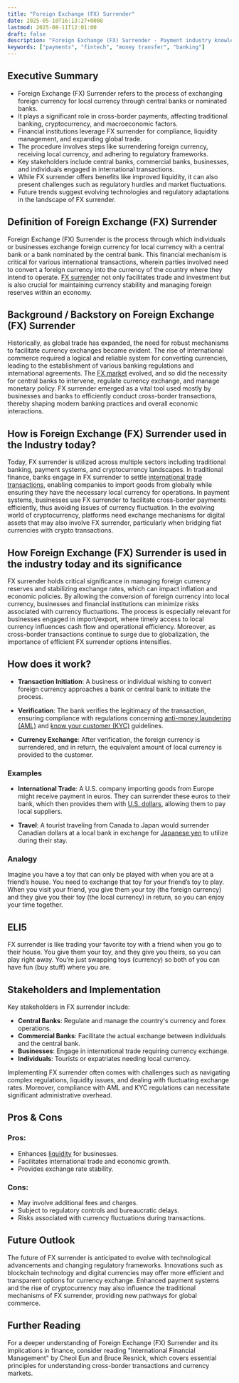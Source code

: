 ```yaml
---
title: "Foreign Exchange (FX) Surrender"
date: 2025-05-10T16:13:27+0000
lastmod: 2025-08-11T12:01:00
draft: false
description: "Foreign Exchange (FX) Surrender - Payment industry knowledge and insights"
keywords: ["payments", "fintech", "money transfer", "banking"]
---
```


## Executive Summary

- Foreign Exchange (FX) Surrender refers to the process of exchanging foreign currency for local currency through central banks or nominated banks.
- It plays a significant role in cross-border payments, affecting traditional banking, cryptocurrency, and macroeconomic factors.
- Financial institutions leverage FX surrender for compliance, liquidity management, and expanding global trade.
- The procedure involves steps like surrendering foreign currency, receiving local currency, and adhering to regulatory frameworks.
- Key stakeholders include central banks, commercial banks, businesses, and individuals engaged in international transactions.
- While FX surrender offers benefits like improved liquidity, it can also present challenges such as regulatory hurdles and market fluctuations.
- Future trends suggest evolving technologies and regulatory adaptations in the landscape of FX surrender.

## Definition of Foreign Exchange (FX) Surrender
Foreign Exchange (FX) Surrender is the process through which individuals or businesses exchange foreign currency for local currency with a central bank or a bank nominated by the central bank. This financial mechanism is critical for various international transactions, wherein parties involved need to convert a foreign currency into the currency of the country where they intend to operate. [FX surrender](https://faisalkhanllc.xyz/resources/payments-wiki/f/foreign-exchange-conversion/) not only facilitates trade and investment but is also crucial for maintaining currency stability and managing foreign reserves within an economy.

## Background / Backstory on Foreign Exchange (FX) Surrender
Historically, as global trade has expanded, the need for robust mechanisms to facilitate currency exchanges became evident. The rise of international commerce required a logical and reliable system for converting currencies, leading to the establishment of various banking regulations and international agreements. The [FX market](https://faisalkhanllc.xyz/resources/payments-wiki/f/fx-foreign-exchange/) evolved, and so did the necessity for central banks to intervene, regulate currency exchange, and manage monetary policy. FX surrender emerged as a vital tool used mostly by businesses and banks to efficiently conduct cross-border transactions, thereby shaping modern banking practices and overall economic interactions.

## How is Foreign Exchange (FX) Surrender used in the Industry today?
Today, FX surrender is utilized across multiple sectors including traditional banking, payment systems, and cryptocurrency landscapes. In traditional finance, banks engage in FX surrender to settle [international trade transactions](https://faisalkhanllc.xyz/resources/payments-wiki/c/cross-border-payments/), enabling companies to import goods from globally while ensuring they have the necessary local currency for operations. In payment systems, businesses use FX surrender to facilitate cross-border payments efficiently, thus avoiding issues of currency fluctuation. In the evolving world of cryptocurrency, platforms need exchange mechanisms for digital assets that may also involve FX surrender, particularly when bridging fiat currencies with crypto transactions.

## How Foreign Exchange (FX) Surrender is used in the industry today and its significance
FX surrender holds critical significance in managing foreign currency reserves and stabilizing exchange rates, which can impact inflation and economic policies. By allowing the conversion of foreign currency into local currency, businesses and financial institutions can minimize risks associated with currency fluctuations. The process is especially relevant for businesses engaged in import/export, where timely access to local currency influences cash flow and operational efficiency. Moreover, as cross-border transactions continue to surge due to globalization, the importance of efficient FX surrender options intensifies.

## How does it work?

- **Transaction Initiation**: A business or individual wishing to convert foreign currency approaches a bank or central bank to initiate the process.

- **Verification**: The bank verifies the legitimacy of the transaction, ensuring compliance with regulations concerning [anti-money laundering (AML)](https://faisalkhanllc.xyz/resources/payments-wiki/a/anti-money-laundering-aml/) and [know your customer (KYC)](https://faisalkhanllc.xyz/resources/payments-wiki/k/know-your-customer-kyc/) guidelines.

- **Currency Exchange**: After verification, the foreign currency is surrendered, and in return, the equivalent amount of local currency is provided to the customer.

### Examples

- **International Trade**: A U.S. company importing goods from Europe might receive payment in euros. They can surrender these euros to their bank, which then provides them with [U.S. dollars](https://faisalkhanllc.xyz/resources/payments-wiki/13318-2/dollar-sign/), allowing them to pay local suppliers.

- **Travel**: A tourist traveling from Canada to Japan would surrender Canadian dollars at a local bank in exchange for [Japanese yen](https://faisalkhanllc.xyz/resources/payments-wiki/13318-2/%c2%a5-japanese-yen-sign/) to utilize during their stay.

### Analogy
Imagine you have a toy that can only be played with when you are at a friend’s house. You need to exchange that toy for your friend’s toy to play. When you visit your friend, you give them your toy (the foreign currency) and they give you their toy (the local currency) in return, so you can enjoy your time together.

## ELI5
FX surrender is like trading your favorite toy with a friend when you go to their house. You give them your toy, and they give you theirs, so you can play right away. You’re just swapping toys (currency) so both of you can have fun (buy stuff) where you are.

## Stakeholders and Implementation
Key stakeholders in FX surrender include:

- **Central Banks**: Regulate and manage the country's currency and forex operations.
- **Commercial Banks**: Facilitate the actual exchange between individuals and the central bank.
- **Businesses**: Engage in international trade requiring currency exchange.
- **Individuals**: Tourists or expatriates needing local currency.

Implementing FX surrender often comes with challenges such as navigating complex regulations, liquidity issues, and dealing with fluctuating exchange rates. Moreover, compliance with AML and KYC regulations can necessitate significant administrative overhead.

## Pros & Cons
### Pros:

- Enhances [liquidity](https://faisalkhanllc.xyz/resources/payments-wiki/l/liquidity-management/) for businesses.
- Facilitates international trade and economic growth.
- Provides exchange rate stability.

### Cons:

- May involve additional fees and charges.
- Subject to regulatory controls and bureaucratic delays.
- Risks associated with currency fluctuations during transactions.

## Future Outlook
The future of FX surrender is anticipated to evolve with technological advancements and changing regulatory frameworks. Innovations such as blockchain technology and digital currencies may offer more efficient and transparent options for currency exchange. Enhanced payment systems and the rise of cryptocurrency may also influence the traditional mechanisms of FX surrender, providing new pathways for global commerce.

## Further Reading
For a deeper understanding of Foreign Exchange (FX) Surrender and its implications in finance, consider reading "International Financial Management" by Cheol Eun and Bruce Resnick, which covers essential principles for understanding cross-border transactions and currency markets.